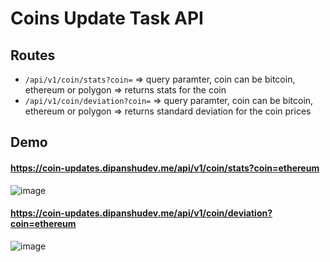 # Coins Update Task API


## Routes

- `/api/v1/coin/stats?coin=` => query paramter, coin can be bitcoin, ethereum or polygon => returns stats for the coin
- `/api/v1/coin/deviation?coin=` => query paramter, coin can be bitcoin, ethereum or polygon => returns standard deviation for the coin prices

## Demo

#### https://coin-updates.dipanshudev.me/api/v1/coin/stats?coin=ethereum
![image](https://github.com/user-attachments/assets/fbefaf1c-4461-442e-bd69-c1bc542f09d5)

#### https://coin-updates.dipanshudev.me/api/v1/coin/deviation?coin=ethereum
![image](https://github.com/user-attachments/assets/24dd6081-580b-49c3-a102-58c0c7c7fa0d)
